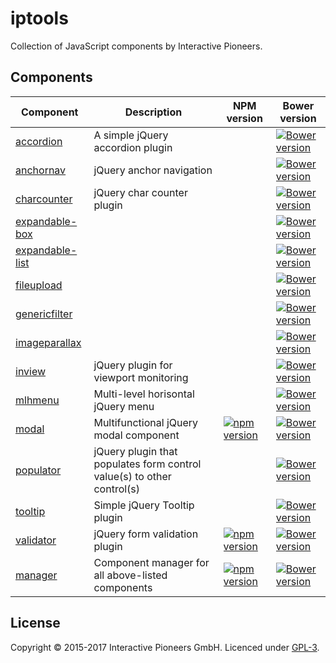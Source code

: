 # iptools

Collection of JavaScript components by Interactive Pioneers.

## Components

| Component | Description | NPM version | Bower version |
| --------- | -------     | ----------- | ----          |
| [accordion][1] | A simple jQuery accordion plugin | | [![Bower version](https://badge.fury.io/bo/iptools-jquery-accordion.svg)](http://badge.fury.io/bo/iptools-jquery-accordion) |
| [anchornav][2] | jQuery anchor navigation | | [![Bower version](https://badge.fury.io/bo/iptools-jquery-anchornav.svg)](http://badge.fury.io/bo/iptools-jquery-anchornav) |
| [charcounter][3] | jQuery char counter plugin | | [![Bower version](https://badge.fury.io/bo/iptools-jquery-charcounter.svg)](http://badge.fury.io/bo/iptools-jquery-charcounter) |
| [expandable-box][4] | | | [![Bower version](https://badge.fury.io/bo/iptools-jquery-expandable-box.svg)](http://badge.fury.io/bo/iptools-jquery-expandable-box) |
| [expandable-list][5] | | | [![Bower version](https://badge.fury.io/bo/iptools-jquery-expandable-list.svg)](http://badge.fury.io/bo/iptools-jquery-expandable-list) | |
| [fileupload][6] | | | [![Bower version](https://badge.fury.io/bo/iptools-jquery-fileupload.svg)](http://badge.fury.io/bo/iptools-jquery-fileupload) | |
| [genericfilter][7] | | | [![Bower version](https://badge.fury.io/bo/iptools-jquery-genericfilter.svg)](http://badge.fury.io/bo/iptools-jquery-genericfilter) |  |
| [imageparallax][8] | | | [![Bower version](https://badge.fury.io/bo/iptools-jquery-imageparallax.svg)](http://badge.fury.io/bo/iptools-jquery-imageparallax) | |
| [inview][9] | jQuery plugin for viewport monitoring | | [![Bower version](https://badge.fury.io/bo/iptools-jquery-inview.svg)](http://badge.fury.io/bo/iptools-jquery-inview) |
| [mlhmenu][10] | Multi-level horisontal jQuery menu | | [![Bower version](https://badge.fury.io/bo/iptools-jquery-mlhmenu.svg)](http://badge.fury.io/bo/iptools-jquery-mlhmenu) |
| [modal][11] | Multifunctional jQuery modal component | [![npm version](https://badge.fury.io/js/iptools-jquery-modal.svg)](https://badge.fury.io/js/iptools-jquery-modal) | [![Bower version](https://badge.fury.io/bo/iptools-jquery-modal.svg)](http://badge.fury.io/bo/iptools-jquery-modal) |
| [populator][12] | jQuery plugin that populates form control value(s) to other control(s) | | [![Bower version](https://badge.fury.io/bo/iptools-jquery-populator.svg)](http://badge.fury.io/bo/iptools-jquery-populator) |
| [tooltip][13] | Simple jQuery Tooltip plugin | | [![Bower version](https://badge.fury.io/bo/iptools-jquery-tooltip.svg)](http://badge.fury.io/bo/iptools-jquery-tooltip) |
| [validator][14] | jQuery form validation plugin | [![npm version](https://badge.fury.io/js/iptools-jquery-validator.svg)](https://badge.fury.io/js/iptools-jquery-validator) | [![Bower version](https://badge.fury.io/bo/iptools-jquery-validator.svg)](http://badge.fury.io/bo/iptools-jquery-validator) |
| [manager][15] | Component manager for all above-listed components | [![npm version](https://badge.fury.io/js/iptools-jquery-manager.svg)](https://badge.fury.io/js/iptools-jquery-manager) | [![Bower version](https://badge.fury.io/bo/iptools-jquery-manager.svg)](http://badge.fury.io/bo/iptools-jquery-manager) |

## License

Copyright © 2015-2017 Interactive Pioneers GmbH. Licenced under [GPL-3](LICENSE).

[1]: https://github.com/interactive-pioneers/iptools-jquery-accordion
[2]: https://github.com/interactive-pioneers/iptools-jquery-anchornav
[3]: https://github.com/interactive-pioneers/iptools-jquery-charcounter
[4]: https://github.com/interactive-pioneers/iptools-jquery-expandable-box
[5]: https://github.com/interactive-pioneers/iptools-jquery-expandable-list
[6]: https://github.com/interactive-pioneers/iptools-jquery-fileupload
[7]: https://github.com/interactive-pioneers/iptools-jquery-genericfilter
[8]: https://github.com/interactive-pioneers/iptools-jquery-image-parallax
[9]: https://github.com/interactive-pioneers/iptools-jquery-inview
[10]: https://github.com/interactive-pioneers/iptools-jquery-mlhmenu
[11]: https://github.com/interactive-pioneers/iptools-jquery-modal
[12]: https://github.com/interactive-pioneers/iptools-jquery-populator
[13]: https://github.com/interactive-pioneers/iptools-jquery-tooltip
[14]: https://github.com/interactive-pioneers/iptools-jquery-validator
[15]: https://github.com/interactive-pioneers/iptools-jquery-manager
